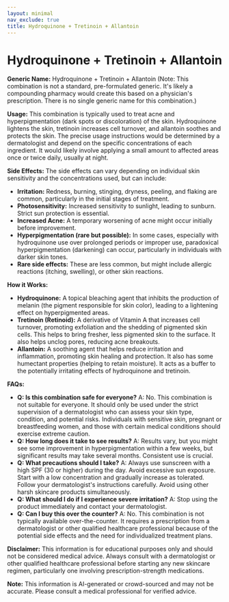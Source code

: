 ```yaml
---
layout: minimal
nav_exclude: true
title: Hydroquinone + Tretinoin + Allantoin
---
```


# Hydroquinone + Tretinoin + Allantoin

**Generic Name:** Hydroquinone + Tretinoin + Allantoin (Note: This combination is not a standard, pre-formulated generic.  It's likely a compounding pharmacy would create this based on a physician's prescription.  There is no single generic name for this combination.)

**Usage:** This combination is typically used to treat acne and hyperpigmentation (dark spots or discoloration) of the skin.  Hydroquinone lightens the skin, tretinoin increases cell turnover, and allantoin soothes and protects the skin.  The precise usage instructions would be determined by a dermatologist and depend on the specific concentrations of each ingredient.  It would likely involve applying a small amount to affected areas once or twice daily, usually at night.

**Side Effects:**  The side effects can vary depending on individual skin sensitivity and the concentrations used, but can include:

* **Irritation:** Redness, burning, stinging, dryness, peeling, and flaking are common, particularly in the initial stages of treatment.
* **Photosensitivity:** Increased sensitivity to sunlight, leading to sunburn.  Strict sun protection is essential.
* **Increased Acne:**  A temporary worsening of acne might occur initially before improvement.
* **Hyperpigmentation (rare but possible):** In some cases, especially with hydroquinone use over prolonged periods or improper use, paradoxical hyperpigmentation (darkening) can occur, particularly in individuals with darker skin tones.
* **Rare side effects:**  These are less common, but might include allergic reactions (itching, swelling), or other skin reactions.


**How it Works:**

* **Hydroquinone:** A topical bleaching agent that inhibits the production of melanin (the pigment responsible for skin color), leading to a lightening effect on hyperpigmented areas.
* **Tretinoin (Retinoid):** A derivative of Vitamin A that increases cell turnover, promoting exfoliation and the shedding of pigmented skin cells. This helps to bring fresher, less pigmented skin to the surface. It also helps unclog pores, reducing acne breakouts.
* **Allantoin:** A soothing agent that helps reduce irritation and inflammation, promoting skin healing and protection. It also has some humectant properties (helping to retain moisture).  It acts as a buffer to the potentially irritating effects of hydroquinone and tretinoin.

**FAQs:**

* **Q: Is this combination safe for everyone?** A: No. This combination is not suitable for everyone.  It should only be used under the strict supervision of a dermatologist who can assess your skin type, condition, and potential risks.  Individuals with sensitive skin, pregnant or breastfeeding women, and those with certain medical conditions should exercise extreme caution.
* **Q: How long does it take to see results?** A: Results vary, but you might see some improvement in hyperpigmentation within a few weeks, but significant results may take several months.  Consistent use is crucial.
* **Q:  What precautions should I take?** A: Always use sunscreen with a high SPF (30 or higher) during the day. Avoid excessive sun exposure. Start with a low concentration and gradually increase as tolerated. Follow your dermatologist's instructions carefully.  Avoid using other harsh skincare products simultaneously.
* **Q: What should I do if I experience severe irritation?** A:  Stop using the product immediately and contact your dermatologist.
* **Q: Can I buy this over the counter?** A: No. This combination is not typically available over-the-counter.  It requires a prescription from a dermatologist or other qualified healthcare professional because of the potential side effects and the need for individualized treatment plans.


**Disclaimer:**  This information is for educational purposes only and should not be considered medical advice.  Always consult with a dermatologist or other qualified healthcare professional before starting any new skincare regimen, particularly one involving prescription-strength medications.


**Note:** This information is AI-generated or crowd-sourced and may not be accurate. Please consult a medical professional for verified advice.